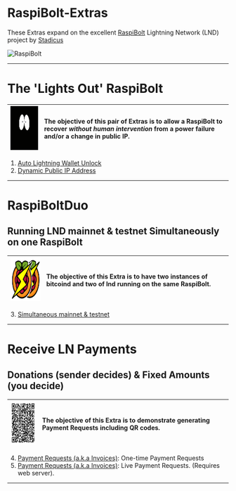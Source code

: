 # RaspiBolt-Extras

These Extras expand on the excellent [RaspiBolt](https://github.com/Stadicus/guides/blob/master/raspibolt/README.md) Lightning Network (LND) project by [Stadicus](https://github.com/Stadicus/)

![RaspiBolt](https://github.com/Stadicus/guides/raw/master/raspibolt/images/00_raspibolt_banner_440.png)

---

# The 'Lights Out' RaspiBolt

|<img src="images/lightsoff.gif" alt="Lights Off" height="100">|The objective of this pair of Extras is to allow a RaspiBolt to recover *without human intervention* from a power failure and/or a change in public IP.|
|---|:--|

1. [Auto Lightning Wallet Unlock](RB_extra_01.md)
1. [Dynamic Public IP Address](RB_extra_02.md)

---

# RaspiBoltDuo
## Running LND mainnet & testnet Simultaneously on one RaspiBolt

|<img src="images/RaspiBoltDuo.png" alt="Simultaneous mainnet & testnet" height="100" width="135">|The objective of this Extra is to have two instances of bitcoind and two of lnd running on the same RaspiBolt.|
|---|:--|

3. [Simultaneous mainnet & testnet](RB_extra_03.md)

---

# Receive LN Payments
## Donations (sender decides) & Fixed Amounts (you decide)
|<img src="images/RBE-04-LN-QR_fixed.png" alt="QR" width="100" height="100">|The objective of this Extra is to demonstrate generating Payment Requests including QR codes.|
|---|:--|
4. [Payment Requests (a.k.a Invoices)](RB_extra_04.md): One-time Payment Requests
5. [Payment Requests (a.k.a Invoices)](RB_extra_05.md): Live Payment Requests. (Requires web server).

---

